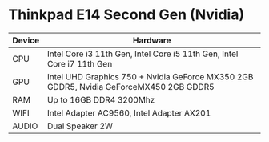 # Thinkpad E14 Second Gen (Nvidia)

| Device        | Hardware                                                                               |
|---------------|----------------------------------------------------------------------------------------|
| CPU           | Intel Core i3 11th Gen, Intel Core i5 11th Gen, Intel Core i7 11th Gen                 |
| GPU           | Intel UHD Graphics 750 + Nvidia GeForce MX350 2GB GDDR5, Nvidia GeForceMX450 2GB GDDR5 |
| RAM           | Up to 16GB DDR4 3200Mhz                                                                |
| WIFI          | Intel Adapter AC9560, Intel Adapter AX201                                              |
| AUDIO         | Dual Speaker 2W                                                                        |
